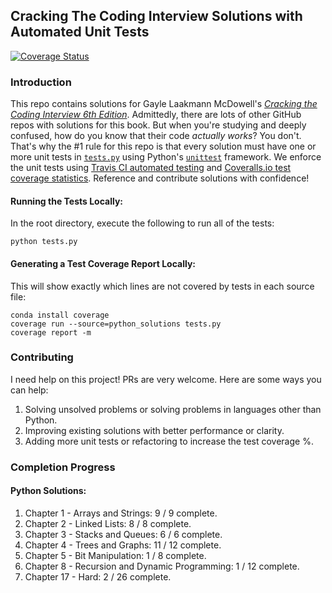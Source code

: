 ## Cracking The Coding Interview Solutions with Automated Unit Tests
[![Coverage Status](https://coveralls.io/repos/github/alexhagiopol/cracking-the-coding-interview/badge.svg?branch=master)](https://coveralls.io/github/alexhagiopol/cracking-the-coding-interview?branch=master)

### Introduction
This repo contains solutions for Gayle Laakmann McDowell's [*Cracking the Coding Interview 6th Edition*](http://a.co/baneyGe). 
Admittedly, there are lots of other GitHub repos with solutions for this book. But when you're studying and deeply confused, 
how do you know that their code *actually works*? You don't. That's why the #1 rule for this repo is 
that every solution must have one or more unit tests in [`tests.py`](tests.py) using Python's [`unittest`](https://docs.python.org/3.6/library/unittest.html) 
framework. We enforce the unit tests using [Travis CI automated testing](https://travis-ci.org/alexhagiopol/cracking-the-coding-interview) 
and [Coveralls.io test coverage statistics](https://coveralls.io/github/alexhagiopol/cracking-the-coding-interview). 
Reference and contribute solutions with confidence!

#### Running the Tests Locally:
In the root directory, execute the following to run all of the tests:
    
    python tests.py

#### Generating a Test Coverage Report Locally:
This will show exactly which lines are not covered by tests in each source file:

    conda install coverage
    coverage run --source=python_solutions tests.py
    coverage report -m

### Contributing
I need help on this project! PRs are very welcome. Here are some ways you can help:

1. Solving unsolved problems or solving problems in languages other than Python.
2. Improving existing solutions with better performance or clarity.
3. Adding more unit tests or refactoring to increase the test coverage %.

### Completion Progress
#### Python Solutions:
1. Chapter 1 - Arrays and Strings: 9 / 9  complete.    
2. Chapter 2 - Linked Lists: 8 / 8 complete.   
3. Chapter 3 - Stacks and Queues: 6 / 6  complete.
4. Chapter 4 - Trees and Graphs: 11 / 12 complete.  
5. Chapter 5 - Bit Manipulation: 1 / 8  complete.
6. Chapter 8 - Recursion and Dynamic Programming: 1 / 12  complete.
7. Chapter 17 - Hard: 2 / 26 complete.
